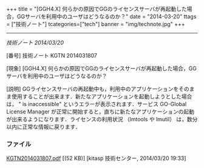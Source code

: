 +++
title = "[GGH4.X] 何らかの原因でGGのライセンスサーバが再起動した場合，GGサーバを利用中のユーザはどうなるのか？"
date = "2014-03-20"
ttags = ["技術ノート"]
tcategories=["tech"]
banner = "img/technote.jpg"
+++

-------------------------------------------------------------------------------------------------------

*技術ノート
2014/03/20*


[番号]
技術ノート KGTN 2014031807

[現象]
[GGH4.X]
何らかの原因でGGのライセンスサーバが再起動した場合，GGサーバを利用中のユーザはどうなるのか？

[説明]
GGライセンスサーバの再起動中も，利用中のアプリケーションをそのまま使用することが出来ます．新たなアプリケーションを起動しようとした場合は，
" is inaccessible" というエラーが表示されます．サービス GO-Global
License Manager
が正常に開始すると，直ちに新たなアプリケーションの起動が出来るようになります．ライセンスの利用状況
（lmtools や lmutil） は，数分以内に正常な情報に戻ります．


### ファイル





[KGTN2014031807.pdf](http://techreport.kitasp.net/attachments/download/1633/KGTN2014031807.pdf)
 [(52 KB)] [kitasp 技術センター, 2014/03/20
19:33]
